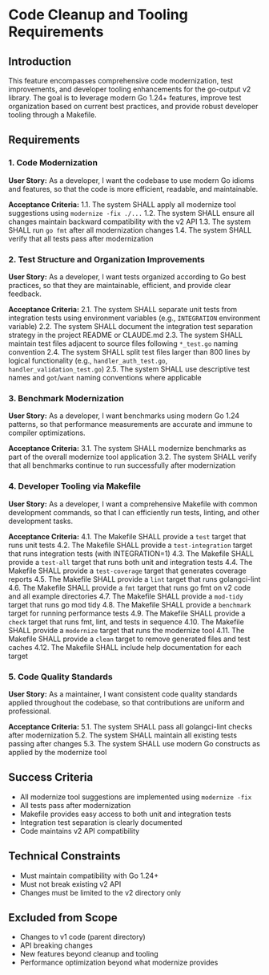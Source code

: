 # Code Cleanup and Tooling Requirements

## Introduction

This feature encompasses comprehensive code modernization, test improvements, and developer tooling enhancements for the go-output v2 library. The goal is to leverage modern Go 1.24+ features, improve test organization based on current best practices, and provide robust developer tooling through a Makefile.

## Requirements

### 1. Code Modernization

**User Story:** As a developer, I want the codebase to use modern Go idioms and features, so that the code is more efficient, readable, and maintainable.

**Acceptance Criteria:**
1.1. The system SHALL apply all modernize tool suggestions using `modernize -fix ./...`
1.2. The system SHALL ensure all changes maintain backward compatibility with the v2 API
1.3. The system SHALL run `go fmt` after all modernization changes
1.4. The system SHALL verify that all tests pass after modernization

### 2. Test Structure and Organization Improvements

**User Story:** As a developer, I want tests organized according to Go best practices, so that they are maintainable, efficient, and provide clear feedback.

**Acceptance Criteria:**
2.1. The system SHALL separate unit tests from integration tests using environment variables (e.g., `INTEGRATION` environment variable)
2.2. The system SHALL document the integration test separation strategy in the project README or CLAUDE.md
2.3. The system SHALL maintain test files adjacent to source files following `*_test.go` naming convention
2.4. The system SHALL split test files larger than 800 lines by logical functionality (e.g., `handler_auth_test.go`, `handler_validation_test.go`)
2.5. The system SHALL use descriptive test names and `got`/`want` naming conventions where applicable

### 3. Benchmark Modernization

**User Story:** As a developer, I want benchmarks using modern Go 1.24 patterns, so that performance measurements are accurate and immune to compiler optimizations.

**Acceptance Criteria:**
3.1. The system SHALL modernize benchmarks as part of the overall modernize tool application
3.2. The system SHALL verify that all benchmarks continue to run successfully after modernization

### 4. Developer Tooling via Makefile

**User Story:** As a developer, I want a comprehensive Makefile with common development commands, so that I can efficiently run tests, linting, and other development tasks.

**Acceptance Criteria:**
4.1. The Makefile SHALL provide a `test` target that runs unit tests
4.2. The Makefile SHALL provide a `test-integration` target that runs integration tests (with INTEGRATION=1)
4.3. The Makefile SHALL provide a `test-all` target that runs both unit and integration tests
4.4. The Makefile SHALL provide a `test-coverage` target that generates coverage reports
4.5. The Makefile SHALL provide a `lint` target that runs golangci-lint
4.6. The Makefile SHALL provide a `fmt` target that runs go fmt on v2 code and all example directories
4.7. The Makefile SHALL provide a `mod-tidy` target that runs go mod tidy
4.8. The Makefile SHALL provide a `benchmark` target for running performance tests
4.9. The Makefile SHALL provide a `check` target that runs fmt, lint, and tests in sequence
4.10. The Makefile SHALL provide a `modernize` target that runs the modernize tool
4.11. The Makefile SHALL provide a `clean` target to remove generated files and test caches
4.12. The Makefile SHALL include help documentation for each target

### 5. Code Quality Standards

**User Story:** As a maintainer, I want consistent code quality standards applied throughout the codebase, so that contributions are uniform and professional.

**Acceptance Criteria:**
5.1. The system SHALL pass all golangci-lint checks after modernization
5.2. The system SHALL maintain all existing tests passing after changes
5.3. The system SHALL use modern Go constructs as applied by the modernize tool

## Success Criteria

- All modernize tool suggestions are implemented using `modernize -fix`
- All tests pass after modernization
- Makefile provides easy access to both unit and integration tests
- Integration test separation is clearly documented
- Code maintains v2 API compatibility

## Technical Constraints

- Must maintain compatibility with Go 1.24+
- Must not break existing v2 API
- Changes must be limited to the v2 directory only

## Excluded from Scope

- Changes to v1 code (parent directory)
- API breaking changes
- New features beyond cleanup and tooling
- Performance optimization beyond what modernize provides